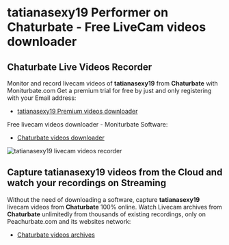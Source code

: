 # tatianasexy19 Performer on Chaturbate - Free LiveCam videos downloader

## Chaturbate Live Videos Recorder

Monitor and record livecam videos of **tatianasexy19** from **Chaturbate** with Moniturbate.com
Get a premium trial for free by just and only registering with your Email address:
* [tatianasexy19 Premium videos downloader](https://moniturbate.com/request-demo-licence-key.html)

Free livecam videos downloader - Moniturbate Software:
* [Chaturbate videos downloader](https://moniturbate.com/moniturbate-download-software.html)

![tatianasexy19 livecam videos recorder](https://peachurnet.com/templates/moniturbate-software.png)


## Capture tatianasexy19 videos from the Cloud and watch your recordings on Streaming

Without the need of downloading a software, capture **tatianasexy19** livecam videos from **Chaturbate** 100% online.
Watch Livecam archives from **Chaturbate** unlimitedly from thousands of existing recordings, only on Peachurbate.com and its websites network:
* [Chaturbate videos archives](https://peachurnet.com/)